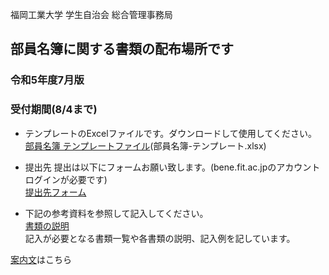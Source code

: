 福岡工業大学 学生自治会 総合管理事務局

## 部員名簿に関する書類の配布場所です
### 令和5年度7月版
### 受付期間(8/4まで)
  

- テンプレートのExcelファイルです。ダウンロードして使用してください。  
  [部員名簿 テンプレートファイル](https://github.com/daigi-fit/publish/raw/main/member-list/distribution/%E9%83%A8%E5%93%A1%E5%90%8D%E7%B0%BF-%E3%83%86%E3%83%B3%E3%83%97%E3%83%AC%E3%83%BC%E3%83%88.xlsx)(部員名簿-テンプレート.xlsx)  

- 提出先
  提出は以下にフォームお願い致します。(bene.fit.ac.jpのアカウントログインが必要です)  
  [提出先フォーム](https://forms.office.com/r/r5pqw92xLS)  

- 下記の参考資料を参照して記入してください。  
  [書類の説明](https://github.com/daigi-fit/publish/blob/main/member-list/docs/%E6%9B%B8%E9%A1%9E%E3%81%AE%E8%AA%AC%E6%98%8E.md)  
  記入が必要となる書類一覧や各書類の説明、記入例を記しています。  

[案内文](https://github.com/daigi-fit/publish/blob/main/member-list/docs/%E4%BB%A4%E5%92%8C5%E5%B9%B4%E5%BA%A67%E6%9C%88%20%E9%83%A8%E5%93%A1%E5%90%8D%E7%B0%BF%E6%A1%88%E5%86%85%E6%9B%B8.pdf)はこちら

